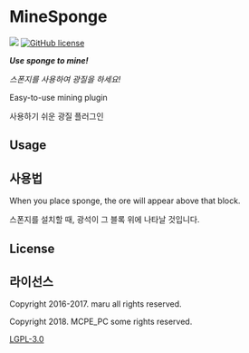 # MineSponge
[![](https://poggit.pmmp.io/ci.shield/MCPE-PC/MineSponge/MineSponge)](https://poggit.pmmp.io/ci/MCPE-PC/MineSponge)
[![GitHub license](https://img.shields.io/github/license/MCPE-PC/MineSponge.svg)](https://github.com/MCPE-PC/MineSponge/blob/master/LICENSE)

___Use sponge to mine!___

_스폰지를 사용하여 광질을 하세요!_


Easy-to-use mining plugin

사용하기 쉬운 광질 플러그인
## Usage
## 사용법
When you place sponge, the ore will appear above that block.

스폰지를 설치할 때, 광석이 그 블록 위에 나타날 것입니다.
## License
## 라이선스
Copyright 2016-2017. maru all rights reserved.

Copyright 2018. MCPE_PC some rights reserved.

[LGPL-3.0](https://github.com/MCPE-PC/MineSponge/blob/master/LICENSE)
